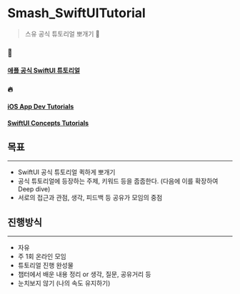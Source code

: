 # Smash_SwiftUITutorial

> 스유 공식 튜토리얼 뽀개기 🎯

### 🥊
#### [애플 공식 SwiftUI 튜토리얼](https://developer.apple.com/tutorials/swiftui)


### 🔥

#### [iOS App Dev Tutorials](https://developer.apple.com/tutorials/app-dev-training)
#### [SwiftUI Concepts Tutorials](https://developer.apple.com/tutorials/swiftui-concepts)

## 목표
---
- SwiftUI 공식 튜토리얼 퀵하게 뽀개기
- 공식 튜토리얼에 등장하는 주제, 키워드 등을 줍줍한다. (다음에 이를 확장하여 Deep dive)
- 서로의 접근과 관점, 생각, 피드백 등 공유가 모임의 중점

## 진행방식
---
- 자유
- 주 1회 온라인 모임
- 튜토리얼 진행 완성물
- 챕터에서 배운 내용 정리 or 생각, 질문, 공유거리 등
- 눈치보지 않기 (나의 속도 유지하기)
